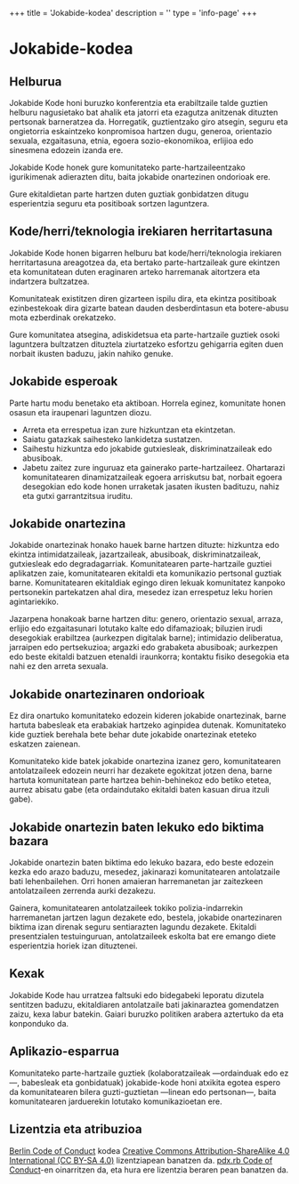 +++
title = 'Jokabide-kodea'
description = ''
type = 'info-page'
+++

# Jokabide-kodea
## Helburua
Jokabide Kode honi buruzko konferentzia eta erabiltzaile talde guztien helburu nagusietako bat ahalik eta jatorri eta ezagutza anitzenak dituzten pertsonak barneratzea da. Horregatik, guztientzako giro atsegin, seguru eta ongietorria eskaintzeko konpromisoa hartzen dugu, generoa, orientazio sexuala, ezgaitasuna, etnia, egoera sozio-ekonomikoa, erlijioa edo sinesmena edozein izanda ere.  

Jokabide Kode honek gure komunitateko parte-hartzaileentzako igurikimenak adierazten ditu, baita jokabide onartezinen ondorioak ere.  

Gure ekitaldietan parte hartzen duten guztiak gonbidatzen ditugu esperientzia seguru eta positiboak sortzen laguntzera.  

## Kode/herri/teknologia irekiaren herritartasuna
Jokabide Kode honen bigarren helburu bat kode/herri/teknologia irekiaren herritartasuna areagotzea da, eta bertako parte-hartzaileak gure ekintzen eta komunitatean duten eraginaren arteko harremanak aitortzera eta indartzera bultzatzea.  

Komunitateak existitzen diren gizarteen ispilu dira, eta ekintza positiboak ezinbestekoak dira gizarte batean dauden desberdintasun eta botere-abusu mota ezberdinak orekatzeko.  

Gure komunitatea atsegina, adiskidetsua eta parte-hartzaile guztiek osoki laguntzera bultzatzen dituztela ziurtatzeko esfortzu gehigarria egiten duen norbait ikusten baduzu, jakin nahiko genuke.  

## Jokabide esperoak
Parte hartu modu benetako eta aktiboan. Horrela eginez, komunitate honen osasun eta iraupenari laguntzen diozu.  
- Arreta eta errespetua izan zure hizkuntzan eta ekintzetan.
- Saiatu gatazkak saihesteko lankidetza sustatzen.
- Saihestu hizkuntza edo jokabide gutxiesleak, diskriminatzaileak edo abusiboak.
- Jabetu zaitez zure inguruaz eta gainerako parte-hartzaileez. Ohartarazi komunitatearen dinamizatzaileak egoera arriskutsu bat, norbait egoera desegokian edo kode honen urraketak jasaten ikusten badituzu, nahiz eta gutxi garrantzitsua iruditu.  

## Jokabide onartezina
Jokabide onartezinak honako hauek barne hartzen dituzte: hizkuntza edo ekintza intimidatzaileak, jazartzaileak, abusiboak, diskriminatzaileak, gutxiesleak edo degradagarriak. Komunitatearen parte-hartzaile guztiei aplikatzen zaie, komunitatearen ekitaldi eta komunikazio pertsonal guztiak barne. Komunitatearen ekitaldiak egingo diren lekuak komunitatez kanpoko pertsonekin partekatzen ahal dira, mesedez izan errespetuz leku horien agintariekiko.  

Jazarpena honakoak barne hartzen ditu: genero, orientazio sexual, arraza, erlijio edo ezgaitasunari lotutako kalte edo difamazioak; biluzien irudi desegokiak erabiltzea (aurkezpen digitalak barne); intimidazio deliberatua, jarraipen edo pertsekuzioa; argazki edo grabaketa abusiboak; aurkezpen edo beste ekitaldi batzuen etenaldi iraunkorra; kontaktu fisiko desegokia eta nahi ez den arreta sexuala.  

## Jokabide onartezinaren ondorioak
Ez dira onartuko komunitateko edozein kideren jokabide onartezinak, barne hartuta babesleak eta erabakiak hartzeko aginpidea dutenak. Komunitateko kide guztiek berehala bete behar dute jokabide onartezinak eteteko eskatzen zaienean.  

Komunitateko kide batek jokabide onartezina izanez gero, komunitatearen antolatzaileek edozein neurri har dezakete egokitzat jotzen dena, barne hartuta komunitatean parte hartzea behin-behinekoz edo betiko etetea, aurrez abisatu gabe (eta ordaindutako ekitaldi baten kasuan dirua itzuli gabe).  

## Jokabide onartezin baten lekuko edo biktima bazara
Jokabide onartezin baten biktima edo lekuko bazara, edo beste edozein kezka edo arazo baduzu, mesedez, jakinarazi komunitatearen antolatzaile bati lehenbailehen. Orri honen amaieran harremanetan jar zaitezkeen antolatzaileen zerrenda aurki dezakezu.  

Gainera, komunitatearen antolatzaileek tokiko polizia-indarrekin harremanetan jartzen lagun dezakete edo, bestela, jokabide onartezinaren biktima izan direnak seguru sentiarazten lagundu dezakete. Ekitaldi presentzialen testuinguruan, antolatzaileek eskolta bat ere emango diete esperientzia horiek izan dituztenei.  

## Kexak
Jokabide Kode hau urratzea faltsuki edo bidegabeki leporatu dizutela sentitzen baduzu, ekitaldiaren antolatzaile bati jakinaraztea gomendatzen zaizu, kexa labur batekin. Gaiari buruzko politiken arabera aztertuko da eta konponduko da.  

## Aplikazio-esparrua
Komunitateko parte-hartzaile guztiek (kolaboratzaileak —ordainduak edo ez—, babesleak eta gonbidatuak) jokabide-kode honi atxikita egotea espero da komunitatearen bilera guzti-guztietan —linean edo pertsonan—, baita komunitatearen jarduerekin lotutako komunikazioetan ere.  

## Lizentzia eta atribuzioa
[Berlin Code of Conduct](https://2024.bilbostack.com/code-of-conduct#:~:text=Berlin%20Code%20of%20Conduct) kodea [Creative Commons Attribution-ShareAlike 4.0 International (CC BY-SA 4.0)](https://creativecommons.org/licenses/by-sa/4.0/) lizentziapean banatzen da. [pdx.rb Code of Conduct](https://pdxruby.org/CONDUCT)-en oinarritzen da, eta hura ere lizentzia beraren pean banatzen da.  
